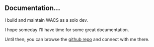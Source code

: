## Documentation...

I build and maintain WACS as a solo dev. 

I hope someday I'll have time for some great documentation.

Until then, you can browse the [github repo](https://github.com/kelnishi/WACS/discussions) and connect with me there.